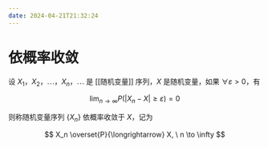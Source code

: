```yaml
---
date: 2024-04-21T21:32:24
---
```


# 依概率收敛

设 $X_1$，$X_2$，$\cdots$，$X_n$，$\cdots$ 是 [[随机变量]] 序列，$X$ 是随机变量，如果 $\forall \varepsilon > 0$，有

$$
\lim_{n \to \infty} P \left ( \left | X_n - X \right | \ge \varepsilon \right ) = 0
$$

则称随机变量序列 $\{ X_n \}$ 依概率收敛于 $X$，记为

$$
X_n \overset{P}{\longrightarrow} X, \  n \to \infty
$$
